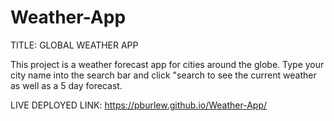 # Weather-App

TITLE: GLOBAL WEATHER APP 


This project is a weather forecast app for cities around the globe. Type your city name into the search bar and click "search to see the current weather as well as a 5 day forecast. 


LIVE DEPLOYED LINK: https://pburlew.github.io/Weather-App/



